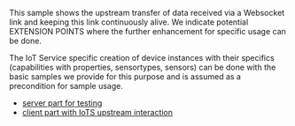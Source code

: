 This sample shows the upstream transfer of data received via a Websocket link
and keeping this link continuously alive. We indicate potential EXTENSION
POINTS where the further enhancement for specific usage can be done.

The IoT Service specific creation of device instances with their specifics
(capabilities with properties, sensortypes, sensors) can be done with the basic
samples we provide for this purpose and is assumed as a precondition for sample
usage.

* [server part for testing](./ws-server/ws-server.py)
* [client part with IoTS upstream interaction](./ws-client-including-keepalive/ws-client-including-keepalive.py)
